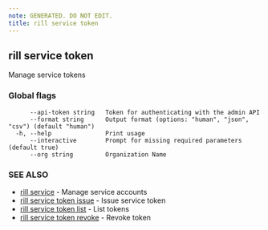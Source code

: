 ```yaml
---
note: GENERATED. DO NOT EDIT.
title: rill service token
---
```

## rill service token

Manage service tokens

### Global flags

```
      --api-token string   Token for authenticating with the admin API
      --format string      Output format (options: "human", "json", "csv") (default "human")
  -h, --help               Print usage
      --interactive        Prompt for missing required parameters (default true)
      --org string         Organization Name
```

### SEE ALSO

* [rill service](../service.md)	 - Manage service accounts
* [rill service token issue](issue.md)	 - Issue service token
* [rill service token list](list.md)	 - List tokens
* [rill service token revoke](revoke.md)	 - Revoke token

